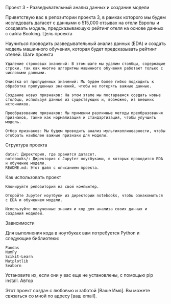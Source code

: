 Проект 3 - Разведывательный анализ данных и создание модели

Приветствую вас в репозитории проекта 3, в рамках которого мы будем исследовать датасет с данными о 515,000 отзывах на отели Европы и создавать модель, предсказывающую рейтинг отеля на основе данных с сайта Booking.
Цель проекта

Научиться проводить разведывательный анализ данных (EDA) и создать модель машинного обучения, которая будет предсказывать рейтинг отелей.
Шаги проекта

    Удаление строковых значений: В этом шаге мы удалим столбцы, содержащие строки, так как многие алгоритмы машинного обучения работают только с числовыми данными.

    Очистка от пропущенных значений: Мы будем более гибко подходить к обработке пропущенных значений, чтобы не потерять важные данные.

    Создание новых признаков: На этом этапе мы постараемся создать новые столбцы, используя данные из существующих и, возможно, из внешних источников.

    Преобразование признаков: Мы применим различные методы преобразования признаков, такие как нормализация и стандартизация, чтобы улучшить модель.

    Отбор признаков: Мы будем проводить анализ мультиколлинеарности, чтобы отобрать наиболее важные признаки для модели.

Структура проекта

    data/: Директория, где хранится датасет.
    notebooks/: Директория с Jupyter ноутбуками, в которых проводится EDA и обучение модели.
    README.md: Этот файл с описанием проекта.

Как использовать проект

    Клонируйте репозиторий на свой компьютер.

    Откройте Jupyter ноутбуки из директории notebooks, чтобы ознакомиться с EDA и обучением модели.

    Используйте полученные знания и код для анализа своих данных и создания моделей.

Зависимости

Для выполнения кода в ноутбуках вам потребуется Python и следующие библиотеки:

    Pandas
    NumPy
    Scikit-Learn
    Matplotlib
    Seaborn

Установите их, если они у вас еще не установлены, с помощью pip install.
Автор

Этот проект создан с любовью и заботой [Ваше Имя]. Вы можете связаться со мной по адресу [ваш email].
